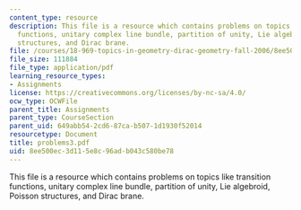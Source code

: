 ```yaml
---
content_type: resource
description: This file is a resource which contains problems on topics like transition
  functions, unitary complex line bundle, partition of unity, Lie algebroid, Poisson
  structures, and Dirac brane.
file: /courses/18-969-topics-in-geometry-dirac-geometry-fall-2006/8ee500ec3d115e8c96adb043c580be78_problems3.pdf
file_size: 111884
file_type: application/pdf
learning_resource_types:
- Assignments
license: https://creativecommons.org/licenses/by-nc-sa/4.0/
ocw_type: OCWFile
parent_title: Assignments
parent_type: CourseSection
parent_uid: 649abb54-2cd6-87ca-b507-1d1930f52014
resourcetype: Document
title: problems3.pdf
uid: 8ee500ec-3d11-5e8c-96ad-b043c580be78
---
```

This file is a resource which contains problems on topics like transition functions, unitary complex line bundle, partition of unity, Lie algebroid, Poisson structures, and Dirac brane.